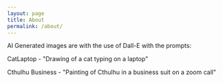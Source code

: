 ```yaml
---
layout: page
title: About
permalink: /about/
---
```


AI Generated images are with the use of Dall-E with the prompts:

CatLaptop - "Drawing of a cat typing on a laptop"

Cthulhu Business - "Painting of Cthulhu in a business suit on a zoom call"

